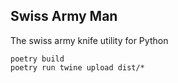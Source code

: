 ## Swiss Army Man

The swiss army knife utility for Python

```
poetry build
poetry run twine upload dist/*
```
